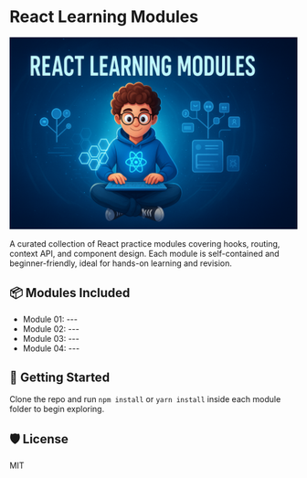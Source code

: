# React Learning Modules

![Banner](./banner.png)

A curated collection of React practice modules covering hooks, routing, context API, and component design. Each module is self-contained and beginner-friendly, ideal for hands-on learning and revision.

## 📦 Modules Included
- Module 01: ---
- Module 02: ---
- Module 03: ---
- Module 04: ---

## 🚀 Getting Started
Clone the repo and run `npm install` or `yarn install` inside each module folder to begin exploring.

## 🛡️ License
MIT
